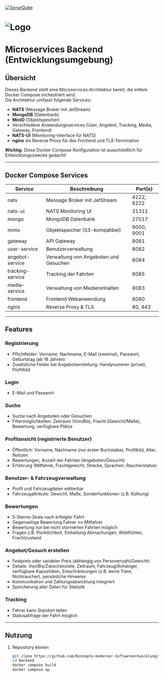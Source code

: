 [![SonarQube](https://scm.thm.de/sonar/api/project_badges/measure?project=KMS_backend&metric=alert_status)](https://scm.thm.de/sonar/dashboard?id=KMS_backend)

# ![Logo](readme/logo.png)  
# Microservices Backend (Entwicklungsumgebung)

## Übersicht

Dieses Backend stellt eine Microservices-Architektur bereit, die mittels Docker Compose orchestriert wird.  
Die Architektur umfasst folgende Services:

- **NATS** (Message Broker mit JetStream)
- **MongoDB** (Datenbank)
- **MinIO** (Objektspeicher)
- Verschiedene Anwendungsservices (User, Angebot, Tracking, Media, Gateway, Frontend)
- **NATS-UI** (Monitoring-Interface für NATS)
- **nginx** als Reverse Proxy für das Frontend und TLS-Termination

**Wichtig:** Diese Docker Compose Konfiguration ist ausschließlich für Entwicklungszwecke gedacht!

---

## Docker Compose Services

| Service           | Beschreibung                               | Port(s)           |
|-------------------|-------------------------------------------|-------------------|
| nats              | Message Broker mit JetStream               | 4222, 8222        |
| nats-ui           | NATS Monitoring UI                         | 31311             |
| mongo             | MongoDB Datenbank                          | 27017             |
| minio             | Objektspeicher (S3-kompatibel)            | 9000, 9001        |
| gateway           | API Gateway                               | 8081              |
| user-service      | Benutzerverwaltung                         | 8082              |
| angebot-service   | Verwaltung von Angeboten und Gesuchen     | 8084              |
| tracking-service  | Tracking der Fahrten                       | 8085              |
| media-service     | Verwaltung von Medieninhalten              | 8083              |
| frontend          | Frontend Webanwendung                      | 8080              |
| nginx             | Reverse Proxy & TLS                        | 80, 443           |

---

## Features

### Registrierung
- Pflichtfelder: Vorname, Nachname, E-Mail (zweimal), Passwort, Geburtstag (ab 18 Jahren)
- Zusätzliche Felder bei Angebotserstellung: Handynummer (privat), Profilbild

### Login
- E-Mail und Passwort

### Suche
- Suche nach Angeboten oder Gesuchen
- Filtermöglichkeiten: Zeitraum (Von/Bis), Fracht (Gewicht/Maße), Bewertung, verfügbare Plätze

### Profilansicht (registrierte Benutzer)
- Öffentlich: Vorname, Nachname (nur erster Buchstabe), Profilbild, Alter, Notizen
- Bewertungen, Anzahl der Fahrten (Angeboten/Gesucht)
- Erfahrung (Mitfahrer, Frachtgewicht, Strecke, Sprachen, Raucherstatus)

### Benutzer- & Fahrzeugverwaltung
- Profil und Fahrzeugdaten editierbar
- Fahrzeugattribute: Gewicht, Maße, Sonderfunktionen (z.B. Kühlung)

### Bewertungen
- 5-Sterne-Skala nach erfolgter Fahrt
- Gegenseitige Bewertung Fahrer <-> Mitfahrer
- Bewertung nur bei nicht stornierten Fahrten möglich
- Fragen z.B. Pünktlichkeit, Einhaltung Abmachungen, Wohlfühlen, Frachtzustand

### Angebot/Gesuch erstellen
- Festpreis oder variabler Preis (abhängig von Personenzahl/Gewicht)
- Details: Von/Bis/Zwischenziele, Zeitraum, Fahrzeug/Anhänger, verfügbare Kapazitäten, Einschränkungen (z.B. keine Tiere, Nichtraucher), persönliche Hinweise
- Kommunikation und Zahlungsabwicklung integriert
- Speicherung aller Daten für Statistik

### Tracking
- Fahrer kann Standort teilen
- Statusabfrage der Fahrt möglich

---

## Nutzung

1. Repository klonen  
   ```bash
   git clone https://github.com/Konzepte-moderner-Softwareentwicklung/Backend.git
   cd Backend
   docker compose build
   docker compose up
